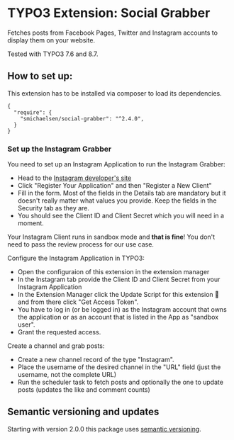 # TYPO3 Extension: Social Grabber

Fetches posts from Facebook Pages, Twitter and Instagram accounts to display them on your website.

Tested with TYPO3 7.6 and 8.7.

## How to set up:

This extension has to be installed via composer to load its dependencies.

````
{
  "require": {
    "smichaelsen/social-grabber": "^2.4.0",
  }
}
````

### Set up the Instagram Grabber

You need to set up an Instagram Application to run the Instagram Grabber:

* Head to the [Instagram developer's site](https://www.instagram.com/developer/)
* Click "Register Your Application" and then "Register a New Client"
* Fill in the form. Most of the fields in the Details tab are mandatory but it doesn't really matter what values you provide. Keep the fields in the Security tab as they are.
* You should see the Client ID and Client Secret which you will need in a moment.

Your Instagram Client runs in sandbox mode and __that is fine__! You don't need to pass the review process for our use case.

Configure the Instagram Application in TYPO3:

* Open the configuraion of this extension in the extension manager
* In the Instagram tab provide the Client ID and Client Secret from your Instagram Application
* In the Extension Manager click the Update Script for this extension 🔄 and from there click "Get Access Token".
* You have to log in (or be logged in) as the Instagram account that owns the application or as an account that is listed in the App as "sandbox user".
* Grant the requested access.

Create a channel and grab posts:

* Create a new channel record of the type "Instagram".
* Place the username of the desired channel in the "URL" field (just the username, not the complete URL)
* Run the scheduler task to fetch posts and optionally the one to update posts (updates the like and comment counts)

## Semantic versioning and updates

Starting with version 2.0.0 this package uses [semantic versioning](http://semver.org/).
